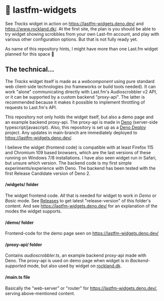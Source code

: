 # 🔴 lastfm-widgets

See *Tracks* widget in action on https://lastfm-widgets.deno.dev/ and https://www.rockland.dk/. At the first site,
the plan is you should be able to try widget showing scrobbles from your own Last-fm account, and play with various
other configuration options. But that is not fully ready yet.

As name of this repository hints, I might have more than one Last.fm widget planned for this space 🙂

## The technical...

The *Tracks* widget itself is made as a *webcomponent* using pure standard web client-side technologies (no frameworks
or build tools needed). It can work "alone" communicating directly with Last.fm's Audioscrobbler v2 API, or it can be
supported by a custom backend "proxy-api". The latter is recommended because it makes it possible to implement
throttling of requests to Last.fm's API.

This repository not only holds the widget itself, but also a demo page and an example backend proxy-api. The
proxy-api is made in [Deno](https://deno.com/) (server-side typescript/javascript). Also, this repository is set
up as a [Deno Deploy](https://deno.com/deploy) project. Any updates in main-branch are immediately
deployed to https://lastfm-widgets.deno.dev/.

I believe the widget (frontend code) is compatible with at least Firefox 115 and Chromium 109 based browsers, which
are the last versions of these running on Windows 7/8 installations. I have also seen widget run in Safari, but
unsure which version.
The backend code is my first simple experiments/experience with Deno. The backend has been tested with the first
Release Candidate version of Deno 2.

#### /widgets/ folder

The widget frontend code. *All* that is needed for widget to work in *Demo* or *Basic* mode. See
[Releases](https://github.com/StigNygaard/lastfm-widgets/releases) to get latest "release-version" of this folder's
content. And see https://lastfm-widgets.deno.dev/ for an explanation of the modes the widget supports.

#### /demo/ folder

Frontend-code for the demo page seen on https://lastfm-widgets.deno.dev/

#### /proxy-api/ folder

Contains *audioscrobbler.ts*, an example backend proxy-api made with Deno. The proxy-api is used on demo page when
widget is in *Backend-supported* mode, but also used by widget on [rockland.dk](https://www.rockland.dk/).

#### /main.ts file

Basically the "web-server" or "router" for https://lastfm-widgets.deno.dev/, serving above-mentioned content.

